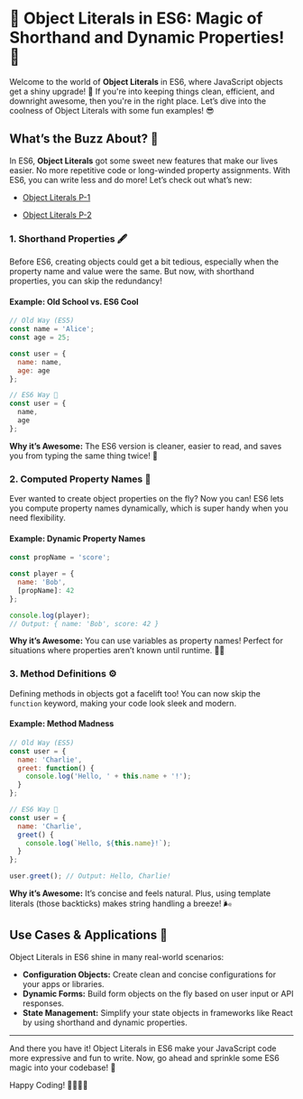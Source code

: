 # 🎉 Object Literals in ES6: Magic of Shorthand and Dynamic Properties! 🎉

Welcome to the world of **Object Literals** in ES6, where JavaScript objects get a shiny upgrade! 🚀 If you're into keeping things clean, efficient, and downright awesome, then you're in the right place. Let’s dive into the coolness of Object Literals with some fun examples! 😎

## What’s the Buzz About? 🤔

In ES6, **Object Literals** got some sweet new features that make our lives easier. No more repetitive code or long-winded property assignments. With ES6, you can write less and do more! Let’s check out what’s new:

- [Object Literals P-1 ](https://youtu.be/fgoNcYHxfdM?feature=shared)

- [Object Literals P-2 ](https://youtu.be/L8JdlGYQGfw?feature=shared)

### 1. **Shorthand Properties** 🖋️

Before ES6, creating objects could get a bit tedious, especially when the property name and value were the same. But now, with shorthand properties, you can skip the redundancy!

#### Example: Old School vs. ES6 Cool

```javascript
// Old Way (ES5)
const name = 'Alice';
const age = 25;

const user = {
  name: name,
  age: age
};

// ES6 Way 🎉
const user = {
  name,
  age
};
```

**Why it’s Awesome:** The ES6 version is cleaner, easier to read, and saves you from typing the same thing twice! 🙌

### 2. **Computed Property Names** 🔢

Ever wanted to create object properties on the fly? Now you can! ES6 lets you compute property names dynamically, which is super handy when you need flexibility.

#### Example: Dynamic Property Names

```javascript
const propName = 'score';

const player = {
  name: 'Bob',
  [propName]: 42
};

console.log(player); 
// Output: { name: 'Bob', score: 42 }
```

**Why it’s Awesome:** You can use variables as property names! Perfect for situations where properties aren’t known until runtime. 🕵️‍♂️

### 3. **Method Definitions** ⚙️

Defining methods in objects got a facelift too! You can now skip the `function` keyword, making your code look sleek and modern.

#### Example: Method Madness

```javascript
// Old Way (ES5)
const user = {
  name: 'Charlie',
  greet: function() {
    console.log('Hello, ' + this.name + '!');
  }
};

// ES6 Way 🎉
const user = {
  name: 'Charlie',
  greet() {
    console.log(`Hello, ${this.name}!`);
  }
};

user.greet(); // Output: Hello, Charlie!
```

**Why it’s Awesome:** It’s concise and feels natural. Plus, using template literals (those backticks) makes string handling a breeze! 🌬️

## Use Cases & Applications 🎯

Object Literals in ES6 shine in many real-world scenarios:

- **Configuration Objects:** Create clean and concise configurations for your apps or libraries.
- **Dynamic Forms:** Build form objects on the fly based on user input or API responses.
- **State Management:** Simplify your state objects in frameworks like React by using shorthand and dynamic properties.

---

And there you have it! Object Literals in ES6 make your JavaScript code more expressive and fun to write. Now, go ahead and sprinkle some ES6 magic into your codebase! 🌟

Happy Coding! 👩‍💻👨‍💻

